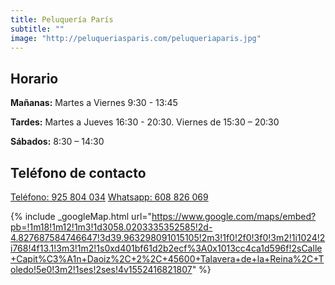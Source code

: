 ```yaml
---
title: Peluquería París
subtitle: ""
image: "http://peluqueriasparis.com/peluqueriaparis.jpg"
---
```


## Horario
**Mañanas:** Martes a Viernes 9:30 - 13:45

**Tardes:**  Martes a Jueves 16:30 - 20:30. Viernes de 15:30 – 20:30

**Sábados:** 8:30 – 14:30

## Teléfono de contacto
<a href="tel:+34925804034">Teléfono: 925 804 034</a>
<a href="https://wa.me/34608826069">Whatsapp: 608 826 069</a>

{% include _googleMap.html url="https://www.google.com/maps/embed?pb=!1m18!1m12!1m3!1d3058.0203335352585!2d-4.827687584746647!3d39.963298091015105!2m3!1f0!2f0!3f0!3m2!1i1024!2i768!4f13.1!3m3!1m2!1s0xd401bf61d2b2ecf%3A0x1013cc4ca1d596f!2sCalle+Capit%C3%A1n+Daoiz%2C+2%2C+45600+Talavera+de+la+Reina%2C+Toledo!5e0!3m2!1ses!2ses!4v1552416821807"
%}
